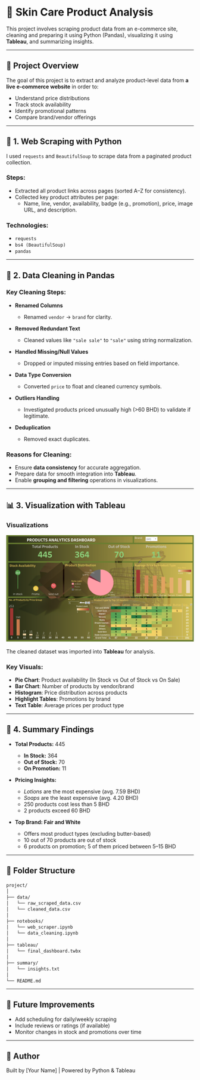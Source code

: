 # 🧴 Skin Care Product Analysis

This project involves scraping product data from an e-commerce site, cleaning and preparing it using Python (Pandas), visualizing it using **Tableau**, and summarizing insights.

---

## 📌 Project Overview

The goal of this project is to extract and analyze product-level data from **a live e-commerce website** in order to:

- Understand price distributions  
- Track stock availability  
- Identify promotional patterns  
- Compare brand/vendor offerings

---

## 🔧 1. Web Scraping with Python

I used `requests` and `BeautifulSoup` to scrape data from a paginated product collection.

### Steps:
- Extracted all product links across pages (sorted A–Z for consistency).
- Collected key product attributes per page:
  - Name, line, vendor, availability, badge (e.g., promotion), price, image URL, and description.

### Technologies:
- `requests`
- `bs4 (BeautifulSoup)`
- `pandas`

---

## 🧼 2. Data Cleaning in Pandas

### Key Cleaning Steps:

- **Renamed Columns**  
  - Renamed `vendor` → `brand` for clarity.

- **Removed Redundant Text**  
  - Cleaned values like `"sale sale"` to `"sale"` using string normalization.

- **Handled Missing/Null Values**  
  - Dropped or imputed missing entries based on field importance.

- **Data Type Conversion**  
  - Converted `price` to float and cleaned currency symbols.

- **Outliers Handling**  
  - Investigated products priced unusually high (>60 BHD) to validate if legitimate.

- **Deduplication**  
  - Removed exact duplicates.

### Reasons for Cleaning:
- Ensure **data consistency** for accurate aggregation.
- Prepare data for smooth integration into **Tableau**.
- Enable **grouping and filtering** operations in visualizations.

---

## 📊 3. Visualization with Tableau

### Visualizations

![Product Price Distribution](visuals/dashboard.png)


The cleaned dataset was imported into **Tableau** for analysis.

### Key Visuals:
- **Pie Chart**: Product availability (In Stock vs Out of Stock vs On Sale)
- **Bar Chart**: Number of products by vendor/brand
- **Histogram**: Price distribution across products
- **Highlight Tables**: Promotions by brand
- **Text Table**: Average prices per product type

---

## 📝 4. Summary Findings

- **Total Products:** 445  
  - **In Stock:** 364  
  - **Out of Stock:** 70  
  - **On Promotion:** 11

- **Pricing Insights:**
  - *Lotions* are the most expensive (avg. 7.59 BHD)
  - *Soaps* are the least expensive (avg. 4.20 BHD)
  - 250 products cost less than 5 BHD
  - 2 products exceed 60 BHD

- **Top Brand: Fair and White**
  - Offers most product types (excluding butter-based)
  - 10 out of 70 products are out of stock
  - 6 products on promotion; 5 of them priced between 5–15 BHD

---

## 📁 Folder Structure

```
project/
│
├── data/
│   └── raw_scraped_data.csv
│   └── cleaned_data.csv
│
├── notebooks/
│   └── web_scraper.ipynb
│   └── data_cleaning.ipynb
│
├── tableau/
│   └── final_dashboard.twbx
│
├── summary/
│   └── insights.txt
│
└── README.md
```

---

## 🚀 Future Improvements

- Add scheduling for daily/weekly scraping  
- Include reviews or ratings (if available)  
- Monitor changes in stock and promotions over time  

---

## 🧠 Author

Built by [Your Name] | Powered by Python & Tableau